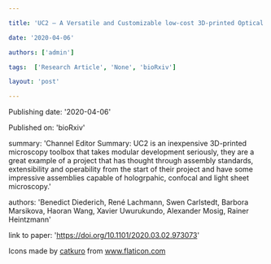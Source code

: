---
title: 'UC2 – A Versatile and Customizable low-cost 3D-printed Optical Open-Standard for microscopic imaging '
date: '2020-04-06'
authors: ['admin']
tags:  ['Research Article', 'None', 'bioRxiv']
layout: 'post'
---
Publishing date: '2020-04-06'

Published on: 'bioRxiv'

summary: 'Channel Editor Summary: UC2 is an inexpensive 3D-printed microscopy toolbox that takes modular development seriously, they are a great example of a project that has thought through assembly standards, extensibility and operability from the start of their project and have some impressive assemblies capable of hologrpahic, confocal and light sheet microscopy.'

authors: 'Benedict Diederich, René Lachmann, Swen Carlstedt, Barbora Marsikova, Haoran Wang, Xavier Uwurukundo,  Alexander Mosig, Rainer Heintzmann'

link to paper: 'https://doi.org/10.1101/2020.03.02.973073'

Icons made by <a href="https://www.flaticon.com/free-icon/bookshelves_3576884" title="catkuro">catkuro</a> from <a href="https://www.flaticon.com/" title="Flaticon"> www.flaticon.com</a>
